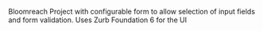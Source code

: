 Bloomreach Project with configurable form to allow selection of input fields and form validation. Uses Zurb Foundation 6 for the UI
